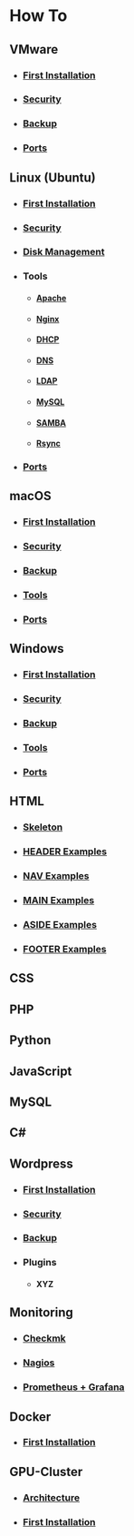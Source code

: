 # How To

## VMware
- ### [First Installation](vmware/INSTALLATION.md)
- ### [Security](vmware/SECURITY.md)
- ### [Backup](vmware/BACKUP.md)
- ### [Ports](vmware/PORTS.md)

## Linux (Ubuntu)
- ### [First Installation](linux/INSTALLATION.md)
- ### [Security](linux/SECURITY.md)
- ### [Disk Management](linux/DISK.md)
- ### Tools
  - #### [Apache](linux/APACHE.md)
  - #### [Nginx](linux/NGINX.md)
  - #### [DHCP](linux/DHCP.md)
  - #### [DNS](linux/DNS.md)
  - #### [LDAP](linux/LDAP.md)
  - #### [MySQL](linux/MYSQL.md)
  - #### [SAMBA](linux/SAMBA.md)
  - #### [Rsync](linux/RSYNC.md)
- ### [Ports](linux/PORTS.md)

## macOS 
- ### [First Installation](macos/INSTALLATION.md)
- ### [Security](macos/SECURITY.md)
- ### [Backup](macos/BACKUP.md)
- ### [Tools](macos/TOOLS.md)
- ### [Ports](macos/PORTS.md)

## Windows
- ### [First Installation](windows/INSTALLATION.md)
- ### [Security](windows/SECURITY.md)
- ### [Backup](windows/BACKUP.md)
- ### [Tools](windows/TOOLS.md)
- ### [Ports](windows/PORTS.md)

## HTML
- ### [Skeleton](html/SKELETON.md)
- ### [HEADER Examples](html/HEADER.md)
- ### [NAV Examples](html/NAV.md)
- ### [MAIN Examples](html/MAIN.md)
- ### [ASIDE Examples](html/ASIDE.md)
- ### [FOOTER Examples](html/FOOTER.md)

## CSS

## PHP

## Python

## JavaScript

## MySQL

## C#

## Wordpress
- ### [First Installation](wordpress/INSTALLATION.md)
- ### [Security](wordpress/SECURITY.md)
- ### [Backup](wordpress/BACKUP.md)
- ### Plugins
  - #### XYZ

## Monitoring
- ### [Checkmk](monitoring/CHECKMK.md)
- ### [Nagios](monitoring/NAGIOS.md)
- ### [Prometheus + Grafana](monitoring/PROMETHEUS.md)

## Docker 
- ### [First Installation](docker/INSTALLATION.md)

## GPU-Cluster
- ### [Architecture](gpu-cluster/ARCHITECTURE.md)
- ### [First Installation](gpu-cluster/INSTALLATION.md)